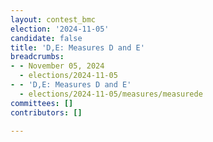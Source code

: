 ```yaml
---
layout: contest_bmc
election: '2024-11-05'
candidate: false
title: 'D,E: Measures D and E'
breadcrumbs:
- - November 05, 2024
  - elections/2024-11-05
- - 'D,E: Measures D and E'
  - elections/2024-11-05/measures/measurede
committees: []
contributors: []

---
```


